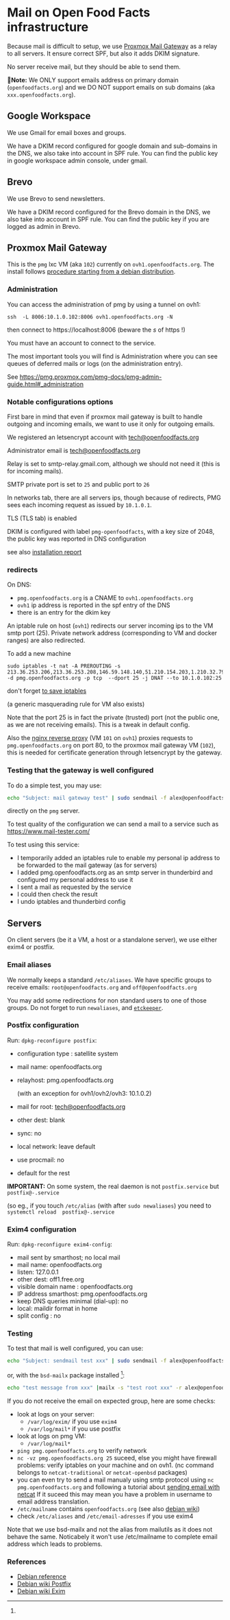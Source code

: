# Mail on Open Food Facts infrastructure

Because mail is difficult to setup, we use [Proxmox Mail Gateway](https://www.proxmox.com/en/proxmox-mail-gateway) as a relay to all servers. It ensure correct SPF, but also it adds DKIM signature.

No server receive mail, but they should be able to send them.

<a id="only-domain"></a>

**📝Note:** We ONLY support emails address on primary domain (`openfoodfacts.org`) and we DO NOT support emails on sub domains (aka `xxx.openfoodfacts.org`).


## Google Workspace

We use Gmail for email boxes and groups.

We have a DKIM record configured for google domain and sub-domains in the DNS, we also take into account in SPF rule.
You can find the public key in google workspace admin console, under gmail.

## Brevo

We use Brevo to send newsletters.

We have a DKIM record configured for the Brevo domain in the DNS, we also take into account in SPF rule.
You can find the public key if you are logged as admin in Brevo.

## Proxmox Mail Gateway

This is the `pmg`  lxc VM (aka `102`) currently on `ovh1.openfoodfacts.org`.
The install follows
[procedure starting from a debian distribution](https://pmg.proxmox.com/pmg-docs/pmg-admin-guide.html#pmg_install_on_debian).

### Administration

You can access the administration of pmg by using a tunnel on ovh1:

```
ssh  -L 8006:10.1.0.102:8006 ovh1.openfoodfacts.org -N
```
then connect to https://localhost:8006
(beware the *s* of https !)

You must have an account to connect to the service.

The most important tools you will find is Administration where you can see queues of deferred mails
or logs (on the administration entry).

See https://pmg.proxmox.com/pmg-docs/pmg-admin-guide.html#_administration

### Notable configurations options

First bare in mind that even if proxmox mail gateway is built to handle outgoing and incoming emails,
we want to use it only for outgoing emails.

We registered an letsencrypt account with tech@openfoodfacts.org

Administrator email is tech@openfoodfacts.org

Relay is set to smtp-relay.gmail.com, although we should not need it (this is for incoming mails).

SMTP private port is set to `25` and public port to `26`

In networks tab, there are all servers ips, though because of redirects,
PMG sees each incoming request as issued by `10.1.0.1`.

TLS (TLS tab) is enabled

DKIM is configured with label `pmg-openfoodfacts`, with a key size of 2048,
the public key was reported in DNS configuration

see also [installation report](./reports/2022-02-proxmox-mail-gateway-install.md)

### redirects

On DNS:
* `pmg.openfoodfacts.org` is a CNAME to `ovh1.openfoodfacts.org`
* `ovh1` ip address is reported in the spf entry of the DNS
* there is an entry for the dkim key

An iptable rule on host (`ovh1`) redirects our server incoming ips to the VM smtp port (25).
Private network address (corresponding to VM and docker ranges) are also redirected.

To add a new machine
```
sudo iptables -t nat -A PREROUTING -s 213.36.253.206,213.36.253.208,146.59.148.140,51.210.154.203,1.210.32.79 -d pmg.openfoodfacts.org -p tcp  --dport 25 -j DNAT --to 10.1.0.102:25
```
don't forget [to save iptables](./linux-server.md#iptables)

(a generic masquerading rule for VM also exists)

Note that the port 25 is in fact the private (trusted) port
(not the public one, as we are not receiving emails). This is a tweak in default config.

Also the [nginx reverse proxy](./nginx-reverse-proxy.md) (VM `101` on `ovh1`) proxies requests to `pmg.openfoodfacts.org` on port 80,
to the proxmox mail gateway VM (`102`), 
this is needed for certificate generation through letsencrypt by the gateway.


### Testing that the gateway is well configured

To do a simple test, you may use:

```bash
echo "Subject: mail gateway test" | sudo sendmail -f alex@openfoodfacts.org -v alex@openfoodfacts.org
```
directly on the `pmg` server.

To test quality of the configuration
we can send a mail to a service such as https://www.mail-tester.com/

To test using this service:
- I temporarily added an iptables rule to enable my personal ip address 
  to be forwarded to the mail gateway (as for servers)
- I added pmg.openfoodfacts.org as an smtp server in thunderbird
  and configured my personal address to use it
- I sent a mail as requested by the service
- I could then check the result
- I undo iptables and thunderbird config


## Servers

On client servers (be it a VM, a host or a standalone server),
we use either exim4 or postfix.

### Email aliases

We normally keeps a standard `/etc/aliases`.
We have specific groups to receive emails: `root@openfoodfacts.org` and `off@openfoodfacts.org`

You may add some redirections for non standard users to one of those groups.
Do not forget to run `newaliases`, and [`etckeeper`](./linux-server.md#etckeeper).

### Postfix configuration

Run: `dpkg-reconfigure postfix`:

* configuration type : satellite system
* mail name: openfoodfacts.org
* relayhost: pmg.openfoodfacts.org

  (with an exception for ovh1/ovh2/ovh3: 10.1.0.2)

* mail for root: tech@openfoodfacts.org
* other dest: blank
* sync: no
* local network: leave default
* use procmail: no
* default for the rest

**IMPORTANT:**
On some system, the real daemon is not `postfix.service` but `postfix@-.service`

(so eg., if you touch `/etc/alias` (with after `sudo newaliases`) you need to `systemctl reload  postfix@-.service`

### Exim4 configuration

Run: `dpkg-reconfigure exim4-config`:

* mail sent by smarthost; no local mail
* mail name: openfoodfacts.org
* listen: 127.0.0.1
* other dest: off1.free.org
* visible domain name : openfoodfacts.org
* IP address smarthost:  pmg.openfoodfacts.org
* keep DNS queries minimal (dial-up): no
* local: maildir format in home
* split config : no

### Testing

To test that mail is well configured, you can use:

```bash
echo "Subject: sendmail test xxx" | sudo sendmail -f alex@openfoodfacts.org -v root
```

or, with the `bsd-mailx` package installed [^bsd-mailx]:

```bash
echo "test message from xxx" |mailx -s "test root xxx" -r alex@openfoodfacts.org root
```

If you do not receive the email on expected group, here are some checks:

* look at logs on your server:
  * `/var/log/exim/` if you use `exim4`
  * `/var/log/mail*` if you use postfix
* look at logs on pmg VM:
  * `/var/log/mail*`
* `ping pmg.openfoodfacts.org` to verify network
* `nc -vz pmg.openfoodfacts.org 25` suceed, else you might have firewall problems:
  verify iptables on your machine and on ovh1.
  (nc command belongs to `netcat-traditional` or `netcat-openbsd` packages)
* you can even try to send a mail manualy using smtp protocol using
  `nc pmg.openfoodfacts.org` and following a tutorial about [sending email with netcat](https://www.linuxjournal.com/content/sending-email-netcat)
  If it suceed this may mean you have a problem in username to email address translation.
* `/etc/mailname` contains `openfoodfacts.org` (see also [debian wiki](https://wiki.debian.org/EtcMailName))
* check `/etc/aliases` and `/etc/email-adresses` if you use exim4


[^bsd-mailx]:
  Note that we use bsd-mailx and not the alias from mailutils as it does not behave the same.
  Noticabely it won't use /etc/mailname to complete email address which leads to problems.

### References

* [Debian reference](https://www.debian.org/doc/manuals/debian-reference/ch06.en.html#_the_mail_system)
* [Debian wiki Postfix](https://wiki.debian.org/Postfix)
* [Debian wiki Exim](https://wiki.debian.org/Exim)